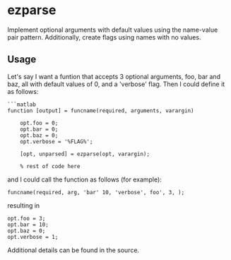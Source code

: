 # ezparse
Implement optional arguments with default values using the name-value
pair pattern.  Additionally, create flags using names with no values.

## Usage
Let's say I want a funtion that accepts 3 optional arguments, foo, bar
and baz, all with default values of 0, and a 'verbose' flag.  Then I
could define it as follows:

    ```matlab
    function [output] = funcname(required, arguments, varargin)

        opt.foo = 0;
        opt.bar = 0;
        opt.baz = 0;
        opt.verbose = '%FLAG%';

        [opt, unparsed] = ezparse(opt, varargin);

        % rest of code here

and I could call the function as follows (for example):

    funcname(required, arg, 'bar' 10, 'verbose', foo', 3, );

resulting in

    opt.foo = 3;
    opt.bar = 10;
    opt.baz = 0;
    opt.verbose = 1;

Additional details can be found in the source.
